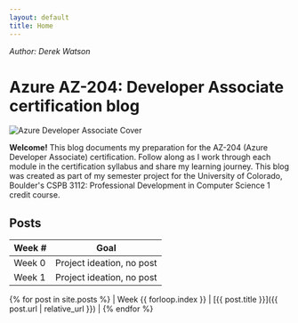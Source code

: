 ```yaml
---
layout: default
title: Home
---
```


*Author: Derek Watson*
<br/>

# Azure AZ-204: Developer Associate certification blog

![Azure Developer Associate Cover](assets/images/azure-cover.jpg)

**Welcome!** This blog documents my preparation for the AZ-204 (Azure Developer Associate) certification. Follow along as I work through each module in the certification syllabus and share my learning journey. This blog was created as part of my semester project for the University of Colorado, Boulder's CSPB 3112: Professional Development in Computer Science 1 credit course.

## Posts

| Week #      | Goal                                                          |
|-------------|---------------------------------------------------------------|
| Week 0      | Project ideation, no post                                     |
| Week 1      | Project ideation, no post                                     |
{% for post in site.posts %}
| Week {{ forloop.index }} | [{{ post.title }}]({{ post.url | relative_url }})              |
{% endfor %}


